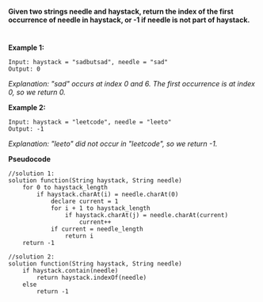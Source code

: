 **Given two strings needle and haystack, return the index of the first occurrence of needle in haystack, or -1 if needle is not part of haystack.**

#

**Example 1:**

    Input: haystack = "sadbutsad", needle = "sad"
    Output: 0

_Explanation: "sad" occurs at index 0 and 6._
_The first occurrence is at index 0, so we return 0._

**Example 2:**

    Input: haystack = "leetcode", needle = "leeto"
    Output: -1

_Explanation: "leeto" did not occur in "leetcode", so we return -1._

**Pseudocode**

```
//solution 1:
solution function(String haystack, String needle)
    for 0 to haystack_length
        if haystack.charAt(i) = needle.charAt(0)
            declare current = 1
            for i + 1 to haystack_length
                if haystack.charAt(j) = needle.charAt(current)
                    current++
            if current = needle_length
                return i
    return -1

//solution 2:
solution function(String haystack, String needle)
    if haystack.contain(needle)
        return haystack.indexOf(needle)
    else
        return -1
```
